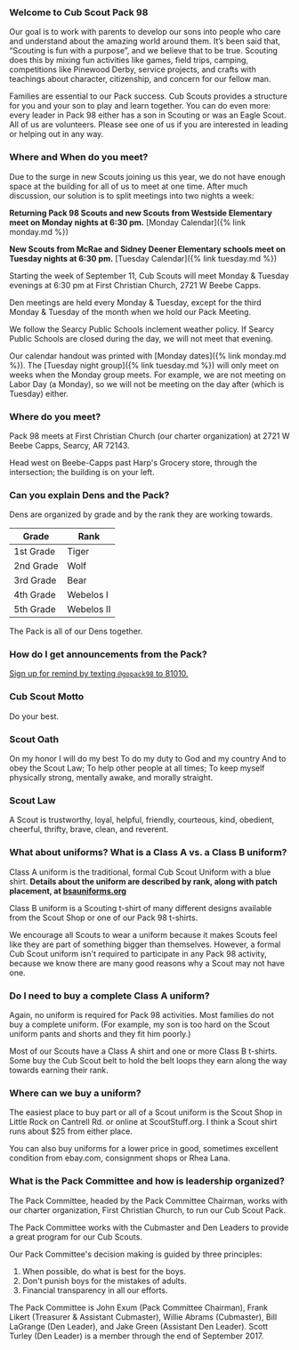 ### Welcome to Cub Scout Pack 98
Our goal is to work with parents to develop our sons into people who care and understand about the amazing world around them. It’s been said that, “Scouting is fun with a purpose”, and we believe that to be true. Scouting does this by mixing fun activities like games, field trips, camping, competitions like Pinewood Derby, service projects, and crafts with teachings about character, citizenship, and concern for our fellow man.

Families are essential to our Pack success. Cub Scouts provides a structure for you and your son to play and learn together. You can do even more: every leader in Pack 98 either has a son in Scouting or was an Eagle Scout. All of us are volunteers. Please see one of us if you are interested in leading or helping out in any way.

### Where and When do you meet?
Due to the surge in new Scouts joining us this year, we do not have enough space at the building for all of us to meet at one time. After much discussion, our solution is to split meetings into two nights a week:

**Returning Pack 98 Scouts and new Scouts from Westside Elementary meet on Monday nights at 6:30 pm.** [Monday Calendar]({% link monday.md %})

**New Scouts from McRae and Sidney Deener Elementary schools meet on Tuesday nights at 6:30 pm.** [Tuesday Calendar]({% link tuesday.md %})

Starting the week of September 11, Cub Scouts will meet Monday & Tuesday evenings at 6:30 pm at First Christian Church, 2721 W Beebe Capps.

Den meetings are held every Monday & Tuesday, except for the third Monday & Tuesday of the month when we hold our Pack Meeting.

We follow the Searcy Public Schools inclement weather policy. If Searcy Public Schools are closed during the day, we will not meet that evening. 

Our calendar handout was printed with [Monday dates]({% link monday.md %}). The [Tuesday night group]({% link tuesday.md %}) will only meet on weeks when the Monday group meets. For example, we are not meeting on Labor Day (a Monday), so we will not be meeting on the day after (which is Tuesday) either.

### Where do you meet?
Pack 98 meets at First Christian Church (our charter organization) at 2721 W Beebe Capps, Searcy, AR 72143.

Head west on Beebe-Capps past Harp's Grocery store, through the intersection; the building is on your left.

### Can you explain Dens and the Pack?
Dens are organized by grade and by the rank they are working towards.

Grade | Rank 
----- | ----
1st Grade | Tiger
2nd Grade | Wolf
3rd Grade | Bear
4th Grade | Webelos I
5th Grade | Webelos II

The Pack is all of our Dens together.

### How do I get announcements from the Pack?
[Sign up for remind by texting `@gopack98` to 81010.]("sms:81010&body=@gopack98")

### Cub Scout Motto
Do your best.

### Scout Oath
On my honor I will do my best
To do my duty to God and my country
And to obey the Scout Law;
To help other people at all times;
To keep myself physically strong,
mentally awake, and morally straight.

### Scout Law
A Scout is trustworthy, loyal, helpful, friendly, courteous, kind, obedient, cheerful, thrifty, brave, clean, and reverent. 

### What about uniforms? What is a Class A vs. a Class B uniform?
Class A uniform is the traditional, formal Cub Scout Uniform with a blue shirt. **Details about the uniform are described by rank, along with patch placement, at [bsauniforms.org](http://bsauniforms.org/)**

Class B uniform is a Scouting t-shirt of many different designs available from the Scout Shop or one of our Pack 98 t-shirts.

We encourage all Scouts to wear a uniform because it makes Scouts feel like they are part of something bigger than themselves. However, a formal Cub Scout uniform isn't required to participate in any Pack 98 activity, because we know there are many good reasons why a Scout may not have one.

### Do I need to buy a complete Class A uniform?
Again, no uniform is required for Pack 98 activities. Most families do not buy a complete uniform. (For example, my son is too hard on the Scout uniform pants and shorts and they fit him poorly.)

Most of our Scouts have a Class A shirt and one or more Class B t-shirts. Some buy the Cub Scout belt to hold the belt loops they earn along the way towards earning their rank.

### Where can we buy a uniform?
The easiest place to buy part or all of a Scout uniform is the Scout Shop in Little Rock on Cantrell Rd. or online at ScoutStuff.org. I think a Scout shirt runs about $25 from either place.

You can also buy uniforms for a lower price in good, sometimes excellent condition from ebay.com, consignment shops or Rhea Lana.

### What is the Pack Committee and how is leadership organized?
The Pack Committee, headed by the Pack Committee Chairman, works with our charter organization, First Christian Church, to run our Cub Scout Pack.

The Pack Committee works with the Cubmaster and Den Leaders to provide a great program for our Cub Scouts.

Our Pack Committee's decision making is guided by three principles:
1. When possible, do what is best for the boys.
2. Don't punish boys for the mistakes of adults.
3. Financial transparency in all our efforts.

The Pack Committee is John Exum (Pack Committee Chairman), Frank Likert (Treasurer & Assistant Cubmaster), Willie Abrams (Cubmaster), Bill LaGrange (Den Leader), and Jake Green (Assistant Den Leader). Scott Turley (Den Leader) is a member through the end of September 2017.
